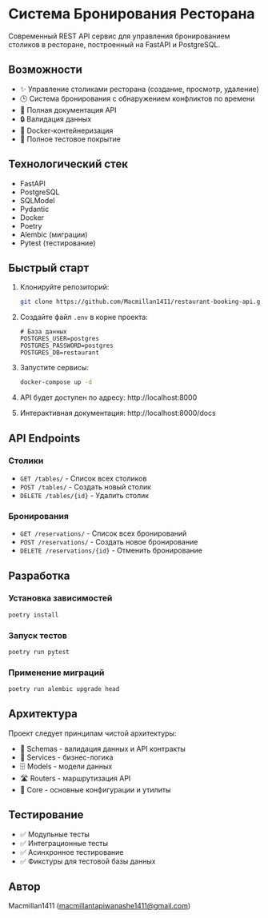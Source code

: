 # Система Бронирования Ресторана

Современный REST API сервис для управления бронированием столиков в ресторане, построенный на FastAPI и PostgreSQL.

## Возможности

- ✨ Управление столиками ресторана (создание, просмотр, удаление)
- 🕒 Система бронирования с обнаружением конфликтов по времени
- 📝 Полная документация API
- 🔒 Валидация данных
- 🐳 Docker-контейнеризация
- 🧪 Полное тестовое покрытие

## Технологический стек

- FastAPI
- PostgreSQL
- SQLModel
- Pydantic
- Docker
- Poetry
- Alembic (миграции)
- Pytest (тестирование)

## Быстрый старт

1. Клонируйте репозиторий:
   ```bash
   git clone https://github.com/Macmillan1411/restaurant-booking-api.git
   ```

2. Создайте файл `.env` в корне проекта:
   ```env
   # База данных
   POSTGRES_USER=postgres
   POSTGRES_PASSWORD=postgres
   POSTGRES_DB=restaurant
   ```

3. Запустите сервисы:
   ```bash
   docker-compose up -d
   ```

4. API будет доступен по адресу: http://localhost:8000
5. Интерактивная документация: http://localhost:8000/docs

## API Endpoints

### Столики
- `GET /tables/` - Список всех столиков
- `POST /tables/` - Создать новый столик
- `DELETE /tables/{id}` - Удалить столик

### Бронирования
- `GET /reservations/` - Список всех бронирований
- `POST /reservations/` - Создать новое бронирование
- `DELETE /reservations/{id}` - Отменить бронирование

## Разработка

### Установка зависимостей
```bash
poetry install
```

### Запуск тестов
```bash
poetry run pytest
```

### Применение миграций
```bash
poetry run alembic upgrade head
```

## Архитектура

Проект следует принципам чистой архитектуры:
- 📝 Schemas - валидация данных и API контракты
- 🎯 Services - бизнес-логика
- 🗄️ Models - модели данных
- 🛣️ Routers - маршрутизация API
- 🔧 Core - основные конфигурации и утилиты

## Тестирование

- ✅ Модульные тесты
- ✅ Интеграционные тесты
- ✅ Асинхронное тестирование
- ✅ Фикстуры для тестовой базы данных

## Автор

Macmillan1411 (macmillantapiwanashe1411@gmail.com)

